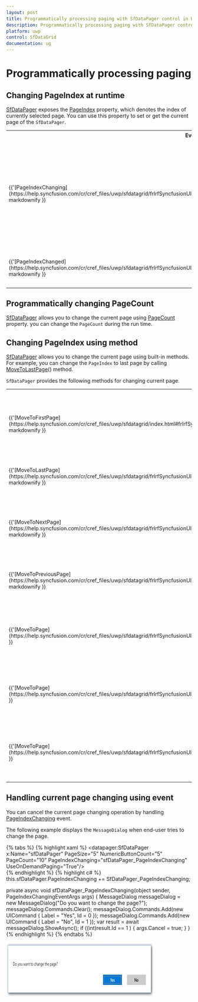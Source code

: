 ```yaml
---
layout: post
title: Programmatically processing paging with SfDataPager control in UWP.
description: Programmatically processing paging with SfDataPager control in UWP.
platform: uwp
control: SfDataGrid
documentation: ug
---
```

# Programmatically processing paging


## Changing PageIndex at runtime
[SfDataPager](https://help.syncfusion.com/cr/cref_files/uwp/sfdatagrid/frlrfSyncfusionUIXamlControlsDataPagerSfDataPagerClassTopic.html#) exposes the [PageIndex](https://help.syncfusion.com/cr/cref_files/uwp/sfdatagrid/frlrfSyncfusionUIXamlControlsDataPagerSfDataPagerClassPageIndexTopic.html#) property, which denotes the index of currently selected page. You can use this property to set or get the current page of the `SfDataPager`.

<table>
<tr>
<th>
Event</th><th>
Description</th></tr>
<tr>
<td>
{{'[PageIndexChanging](https://help.syncfusion.com/cr/cref_files/uwp/sfdatagrid/frlrfSyncfusionUIXamlControlsDataPagerSfDataPagerClassPageIndexChangingTopic.html#)'| markdownify }}</td><td>
Event triggered before the current page index changed. By using this event, you can cancel the current page changing operation by setting `Cancel` to `true`.</td></tr>
<tr>
<td>
{{'[PageIndexChanged](https://help.syncfusion.com/cr/cref_files/uwp/sfdatagrid/frlrfSyncfusionUIXamlControlsDataPagerSfDataPagerClassPageIndexChangedTopic.html#)'| markdownify }}</td><td>
Event triggered after the current page index changed.</td></tr>
</table>


## Programmatically changing PageCount

[SfDataPager](https://help.syncfusion.com/cr/cref_files/uwp/sfdatagrid/index.html#frlrfSyncfusionUIXamlControlsDataPagerSfDataPagerClassTopic.html) allows you to change the current page using [PageCount](https://help.syncfusion.com/cr/cref_files/uwp/sfdatagrid/frlrfSyncfusionUIXamlControlsDataPagerSfDataPagerClassPageCountTopic.html#) property. you can change the `PageCount` during the run time. 


## Changing PageIndex using method

[SfDataPager](https://help.syncfusion.com/cr/cref_files/uwp/sfdatagrid/index.html#frlrfSyncfusionUIXamlControlsDataPagerSfDataPagerClassTopic.html) allows you to change the current page using built-in methods. For example, you can change the `PageIndex` to last page by calling [MoveToLastPage](https://help.syncfusion.com/cr/cref_files/uwp/sfdatagrid/frlrfSyncfusionUIXamlControlsDataPagerSfDataPagerClassMoveToLastPageTopic.html#)() method. 

`SfDataPager` provides the following methods for changing current page.

<table>
<tr>
<th>
Method</th><th>
Prototype</th><th>
Description</th></tr>
<tr>
<td>
{{'[MoveToFirstPage](https://help.syncfusion.com/cr/cref_files/uwp/sfdatagrid/index.html#frlrfSyncfusionUIXamlControlsDataPagerSfDataPagerClassMoveToFirstPageTopic.html)'| markdownify }}</td><td>
MoveToFirstPage()</td><td>
This method moves the current page index to the first page and displays the first page data.</td></tr>
<tr>
<td>
{{'[MoveToLastPage](https://help.syncfusion.com/cr/cref_files/uwp/sfdatagrid/frlrfSyncfusionUIXamlControlsDataPagerSfDataPagerClassMoveToLastPageTopic.html#)'| markdownify }}</td><td>
MoveToLastPage()</td><td>
This method moves the current page index to the last page and displays the last page data.</td></tr>
<tr>
<td>
{{'[MoveToNextPage](https://help.syncfusion.com/cr/cref_files/uwp/sfdatagrid/frlrfSyncfusionUIXamlControlsDataPagerSfDataPagerClassMoveToNextPageTopic.html#)'| markdownify }}</td><td>
MoveToNextPage()</td><td>
This method moves the current page index to the next page and displays the next page data.</td></tr>
<tr>
<td>
{{'[MoveToPreviousPage](https://help.syncfusion.com/cr/cref_files/uwp/sfdatagrid/frlrfSyncfusionUIXamlControlsDataPagerSfDataPagerClassMoveToPreviousPageTopic.html#)'| markdownify }}</td><td>
MoveToPreviousPage()</td><td>
This method moves the current page index to the previous page and displays the previous page data.</td></tr>
<tr>
<td>
{{'[MoveToPage](https://help.syncfusion.com/cr/cref_files/uwp/sfdatagrid/frlrfSyncfusionUIXamlControlsDataPagerSfDataPagerClassMoveToPageTopic.html#)'| markdownify }}</td><td>
MoveToPage(int pageIndex)</td><td>
This method moves the current page index to the corresponding page index that is passed as an argument.</td></tr>
<tr>
<td>
{{'[MoveToPage](https://help.syncfusion.com/cr/cref_files/uwp/sfdatagrid/frlrfSyncfusionUIXamlControlsDataPagerSfDataPagerClassMoveToPageTopic.html#)'| markdownify }}</td><td>
MoveToPage(int oldPageIndex, int pageIndex)</td><td>
This method moves the old page index to the corresponding page index that is passed as an argument.</td></tr>
<tr>
<td>
{{'[MoveToPage](https://help.syncfusion.com/cr/cref_files/uwp/sfdatagrid/frlrfSyncfusionUIXamlControlsDataPagerSfDataPagerClassMoveToPageTopic.html#)'| markdownify }}</td><td>
MoveToPage(int pageIndex, bool isElipsisElementClicked)</td><td>
This method moves the current page index to the corresponding page index that is clicked by ellipsis button.</td></tr>
</table>

## Handling current page changing using event

You can cancel the current page changing operation by handling [PageIndexChanging](https://help.syncfusion.com/cr/cref_files/uwp/sfdatagrid/index.html#frlrfSyncfusionUIXamlControlsDataPagerSfDataPagerClassPageIndexChangingTopic.html) event.

The following example displays the `MessageDialog` when end-user tries to change the page.

{% tabs %}
{% highlight xaml %}
<datapager:SfDataPager x:Name="sfDataPager" 
                         PageSize="5" 
                         NumericButtonCount="5"
                         PageCount="10"
                         PageIndexChanging="sfDataPager_PageIndexChanging"
                         UseOnDemandPaging="True"/>                    
{% endhighlight %}
{% highlight c# %}
this.sfDataPager.PageIndexChanging += SfDataPager_PageIndexChanging;

private async void sfDataPager_PageIndexChanging(object sender, PageIndexChangingEventArgs args)
{
    MessageDialog messageDialog = new MessageDialog("Do you want to change the page?");
    messageDialog.Commands.Clear();
    messageDialog.Commands.Add(new UICommand { Label = "Yes", Id = 0 });
    messageDialog.Commands.Add(new UICommand { Label = "No", Id = 1 });
    var result = await messageDialog.ShowAsync();
    if ((int)result.Id == 1 )
    {
        args.Cancel = true;
    }
}
{% endhighlight %}
{% endtabs %}

![](Programmatically-Processing-Paging_images/Programmatically-Processing-Paging_img1.jpeg)